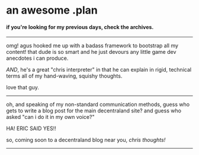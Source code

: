 # an awesome .plan

#### if you're looking for my previous days, check the archives.

---

omg!  agus hooked me up with a badass framework to bootstrap all my content!  that dude is so smart and he just devours any little game dev anecdotes i can produce.

_AND_, he's a great "chris interpreter" in that he can explain in rigid, technical terms all of my hand-waving, squishy thoughts.

love that guy.

---

oh, and speaking of my non-standard communication methods, guess who gets to write a blog post for the main decentraland site?  and guess who asked "can i do it in my own voice?"

HA!  ERIC SAID YES!!

so, coming soon to a decentraland blog near you, _chris thoughts!_

---

